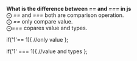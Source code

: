 **What is the difference between *==* and *===* in js** <br>
⨀ *==* and *===* both are comparison operation.<br>
⨀ *==* only compare value.<br>
⨀*===* copares value and types. <br>

if('1'== 1){
     //only value
};
<br>

if('1' === 1){
    //value and types
};

